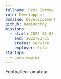 ```yaml
---
fullname: Rémi Dormoy
role: Développeur
domaine: Développement
github: RemiDormoy
missions:
  - start: 2022-01-03
    end: 2022-03-31
    status: service
    employer: Octo
startups:
  - pass-emploi
---
```


Footballeur amateur
